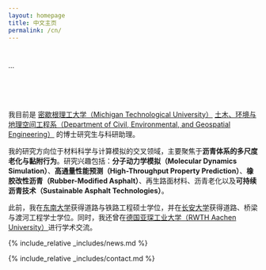 ```yaml
---
layout: homepage
title: 中文主页
permalink: /cn/
---
```


<h1 id="about-me"></h1>
...

<h2 style="margin: 80px 0px 10px;"></h2>

我目前是 [密歇根理工大学（Michigan Technological University）](https://www.mtu.edu/) [土木、环境与地理空间工程系（Department of Civil, Environmental, and Geospatial Engineering）](https://www.mtu.edu/cege/) 的博士研究生与科研助理。

我的研究方向位于材料科学与计算模拟的交叉领域，主要聚焦于**沥青体系的多尺度老化与黏附行为**。研究兴趣包括：**分子动力学模拟（Molecular Dynamics Simulation）**、**高通量性能预测（High-Throughput Property Prediction）**、**橡胶改性沥青（Rubber-Modified Asphalt）**、再生路面材料、沥青老化以及**可持续沥青技术（Sustainable Asphalt Technologies）**。

此前，我在[东南大学](https://www.seu.edu.cn/english/)获得道路与铁路工程硕士学位，并在[长安大学](https://en.chd.edu.cn/5753/list.htm)获得道路、桥梁与渡河工程学士学位。同时，我还曾在[德国亚琛工业大学（RWTH Aachen University）](https://www.rwth-aachen.de/cms/~a/root/?lidx=1)进行学术交流。

{% include_relative _includes/news.md %}

{% include_relative _includes/contact.md %}
